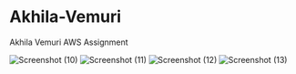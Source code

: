 # Akhila-Vemuri
Akhila Vemuri AWS Assignment

![Screenshot (10)](https://user-images.githubusercontent.com/70011103/90877171-455ae700-e3c1-11ea-9b51-1dec875a024c.png)
![Screenshot (11)](https://user-images.githubusercontent.com/70011103/90877182-4ab83180-e3c1-11ea-9ef3-948aa19c33ad.png)
![Screenshot (12)](https://user-images.githubusercontent.com/70011103/90877199-5146a900-e3c1-11ea-9aa9-2264f03d246e.png)
![Screenshot (13)](https://user-images.githubusercontent.com/70011103/90877203-5277d600-e3c1-11ea-9467-d8f2f9550c58.png)
